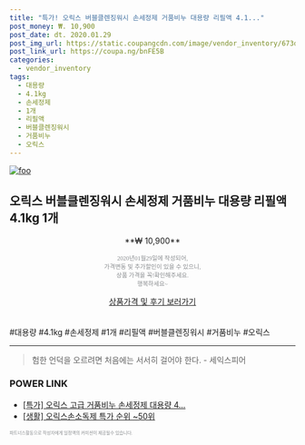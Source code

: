 ```yaml
--- 
title: "특가! 오릭스 버블클렌징워시 손세정제 거품비누 대용량 리필액 4.1..." 
post_money: ₩. 10,900 
post_date: dt. 2020.01.29 
post_img_url: https://static.coupangcdn.com/image/vendor_inventory/673d/f1d2e1b08ddd12500dd0422bd70e6b7babfb0f2b8126ba27530a90a7927e.jpg 
post_link_url: https://coupa.ng/bnFE5B 
categories: 
  - vendor_inventory 
tags: 
  - 대용량 
  - 4.1kg 
  - 손세정제 
  - 1개 
  - 리필액 
  - 버블클렌징워시 
  - 거품비누 
  - 오릭스 
--- 
```

[![foo](https://static.coupangcdn.com/image/vendor_inventory/673d/f1d2e1b08ddd12500dd0422bd70e6b7babfb0f2b8126ba27530a90a7927e.jpg)](https://coupa.ng/bnFE5B) 

## 오릭스 버블클렌징워시 손세정제 거품비누 대용량 리필액 4.1kg 1개 
<p style="text-align: center;">**₩ 10,900**</p> 
<p style="text-align: center;"><span style="color: #898c8f; font-family: Georgia,Times,serif; font-size: 0.75em;">2020년01월29일에 작성되어, <br>가격변동 및 추가할인이 있을 수 있으니,<br> 상품 가격을 꼭!확인해주세요.<br>행복하세요~</span> 
</p>	 
<div markdown="0" style="text-align: center;"><a href="https://coupa.ng/bnFE5B" class="btn btn--success">상품가격 및 후기 보러가기</a></div> 
<br><br> 
  #대용량 #4.1kg #손세정제 #1개 #리필액 #버블클렌징워시 #거품비누 #오릭스 
<hr> 

> 험한 언덕을 오르려면 처음에는 서서히 걸어야 한다. - 세익스피어 


### POWER LINK

* <a href="https://blog.naver.com/santokki14/221789281129" target="_blank">[특가] 오릭스 고급 거품비누 손세정제 대용량 4...</a>
* <a href="https://blog.naver.com/sakai111/221788575089" target="_blank"> [생활] 오릭스손소독제 특가 순위 ~50위</a>

<span style="color: #898c8f; font-family: Georgia,Times,serif; font-size: 0.55em;">파트너스활동으로 작성자에게 일정액의 커미션이 제공될수 있습니다.</span> 
